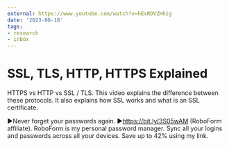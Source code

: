 ```yaml
---
external: https://www.youtube.com/watch?v=hExRDVZHhig
date: '2023-08-18'
tags:
- research
- inbox
---
```


# SSL, TLS, HTTP, HTTPS Explained

HTTPS vs HTTP vs SSL / TLS.  This video explains the difference between these protocols.  It also explains how SSL works and what is an SSL certificate.

►Never forget your passwords again. ►https://bit.ly/3S05wAM  (RoboForm affiliate).
RoboForm is my personal password manager.  Sync all your logins and passwords across all your devices.  Save up to 42% using my link.
